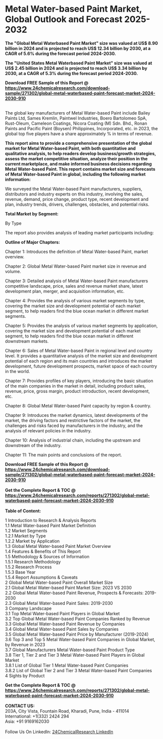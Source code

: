 <h1>Metal Water-based Paint Market, Global Outlook and Forecast 2025-2032</h1><p><strong>The "Global Metal Waterbased Paint Market" size was valued at US$ 8.90 billion in 2024 and is projected to reach US$ 12.34 billion by 2030, at a CAGR of 5.6% during the forecast period 2024-2030. </strong></p><p>
</p><p><strong>The "United States Metal Waterbased Paint Market" size was valued at US$ 2.45 billion in 2024 and is projected to reach US$ 3.34 billion by 2030, at a CAGR of 5.3% during the forecast period 2024-2030.</strong></p><div><b>Download FREE Sample of this Report @ 
            <a href="https://www.24chemicalresearch.com/download-sample/271302/global-metal-waterbased-paint-forecast-market-2024-2030-910">
            https://www.24chemicalresearch.com/download-sample/271302/global-metal-waterbased-paint-forecast-market-2024-2030-910</a></b></div><br><p>
</p><p>The global key manufacturers of Metal Water-based Paint include Bailey Paints Ltd, Sames Kremlin, Paintwel Industries, Boero Bartolomeo SpA, Rust-Oleum, Cameleon Coatings, Nicora Coating (M) Sdn. Bhd., Ronan Paints and Pacific Paint (Boysen) Philippines, Incorporated, etc. in 2023, the global top five players have a share approximately % in terms of revenue.</p><p>
</p><p><strong>This report aims to provide a comprehensive presentation of the global market for Metal Water-based Paint, with both quantitative and qualitative analysis, to help readers develop business/growth strategies, assess the market competitive situation, analyze their position in the current marketplace, and make informed business decisions regarding Metal Water-based Paint. This report contains market size and forecasts of Metal Water-based Paint in global, including the following market information:</strong></p><p>
</p><p>
</p><p>We surveyed the Metal Water-based Paint manufacturers, suppliers, distributors and industry experts on this industry, involving the sales, revenue, demand, price change, product type, recent development and plan, industry trends, drivers, challenges, obstacles, and potential risks.</p><p>
</p><p><strong>Total Market by Segment:</strong></p><p>
By Type</p><p>
</p><p>
</p><p>
</p><p>
The report also provides analysis of leading market participants including:</p><p>
</p><p>
</p><p>
</p><p><strong>Outline of Major Chapters:</strong></p><p>
</p><p>Chapter 1: Introduces the definition of Metal Water-based Paint, market overview.</p><p>
Chapter 2: Global Metal Water-based Paint market size in revenue and volume.</p><p>
Chapter 3: Detailed analysis of Metal Water-based Paint manufacturers competitive landscape, price, sales and revenue market share, latest development plan, merger, and acquisition information, etc.</p><p>
Chapter 4: Provides the analysis of various market segments by type, covering the market size and development potential of each market segment, to help readers find the blue ocean market in different market segments.</p><p>
Chapter 5: Provides the analysis of various market segments by application, covering the market size and development potential of each market segment, to help readers find the blue ocean market in different downstream markets.</p><p>
Chapter 6: Sales of Metal Water-based Paint in regional level and country level. It provides a quantitative analysis of the market size and development potential of each region and its main countries and introduces the market development, future development prospects, market space of each country in the world.</p><p>
Chapter 7: Provides profiles of key players, introducing the basic situation of the main companies in the market in detail, including product sales, revenue, price, gross margin, product introduction, recent development, etc.</p><p>
Chapter 8: Global Metal Water-based Paint capacity by region &amp; country.</p><p>
Chapter 9: Introduces the market dynamics, latest developments of the market, the driving factors and restrictive factors of the market, the challenges and risks faced by manufacturers in the industry, and the analysis of relevant policies in the industry.</p><p>
Chapter 10: Analysis of industrial chain, including the upstream and downstream of the industry.</p><p>
Chapter 11: The main points and conclusions of the report.</p><div><b>Download FREE Sample of this Report @ 
            <a href="https://www.24chemicalresearch.com/download-sample/271302/global-metal-waterbased-paint-forecast-market-2024-2030-910">
            https://www.24chemicalresearch.com/download-sample/271302/global-metal-waterbased-paint-forecast-market-2024-2030-910</a></b></div><br><div><b>Get the Complete Report & TOC @ 
            <a href="https://www.24chemicalresearch.com/reports/271302/global-metal-waterbased-paint-forecast-market-2024-2030-910">
            https://www.24chemicalresearch.com/reports/271302/global-metal-waterbased-paint-forecast-market-2024-2030-910</a></b></div><br>
            <b>Table of Content:</b><p>1 Introduction to Research & Analysis Reports<br />
    1.1 Metal Water-based Paint Market Definition<br />
    1.2 Market Segments<br />
        1.2.1 Market by Type<br />
        1.2.2 Market by Application<br />
    1.3 Global Metal Water-based Paint Market Overview<br />
    1.4 Features & Benefits of This Report<br />
    1.5 Methodology & Sources of Information<br />
        1.5.1 Research Methodology<br />
        1.5.2 Research Process<br />
        1.5.3 Base Year<br />
        1.5.4 Report Assumptions & Caveats<br />
2 Global Metal Water-based Paint Overall Market Size<br />
    2.1 Global Metal Water-based Paint Market Size: 2023 VS 2030<br />
    2.2 Global Metal Water-based Paint Revenue, Prospects & Forecasts: 2019-2030<br />
    2.3 Global Metal Water-based Paint Sales: 2019-2030<br />
3 Company Landscape<br />
    3.1 Top Metal Water-based Paint Players in Global Market<br />
    3.2 Top Global Metal Water-based Paint Companies Ranked by Revenue<br />
    3.3 Global Metal Water-based Paint Revenue by Companies<br />
    3.4 Global Metal Water-based Paint Sales by Companies<br />
    3.5 Global Metal Water-based Paint Price by Manufacturer (2019-2024)<br />
    3.6 Top 3 and Top 5 Metal Water-based Paint Companies in Global Market, by Revenue in 2023<br />
    3.7 Global Manufacturers Metal Water-based Paint Product Type<br />
    3.8 Tier 1, Tier 2 and Tier 3 Metal Water-based Paint Players in Global Market<br />
        3.8.1 List of Global Tier 1 Metal Water-based Paint Companies<br />
        3.8.2 List of Global Tier 2 and Tier 3 Metal Water-based Paint Companies<br />
4 Sights by Product</p><div><b>Get the Complete Report & TOC @ 
            <a href="https://www.24chemicalresearch.com/reports/271302/global-metal-waterbased-paint-forecast-market-2024-2030-910">
            https://www.24chemicalresearch.com/reports/271302/global-metal-waterbased-paint-forecast-market-2024-2030-910</a></b></div><br><b>CONTACT US:</b><br>
            203A, City Vista, Fountain Road, Kharadi, Pune, India - 411014<br>
            International: +1(332) 2424 294<br>
            Asia: +91 9169162030 <br><br>
            Follow Us On LinkedIn: <a href="https://www.linkedin.com/company/24chemicalresearch/">24ChemicalResearch LinkedIn</a>
